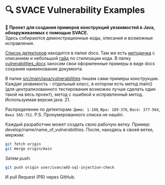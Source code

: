 # 🔍 SVACE Vulnerability Examples

📢 **Проект для создания примеров конструкций уязвимостей в Java, обнаруживаемых с помощью SVACE.**  
Здесь собираются демонстрационные коды, описания и возможные исправления.

[Список детекторов](vulnerabilities_list.pdf) находится в папке docs. Там же есть [методичка](USER_JAVA%20%28fin%29%20Guide.pdf) с описанием
и небольшой [гайд](style_guide.md) по стилизации кода. В папку [vulnerabilities_docs](vulnerabilities_docs)
заносим свои оформленные примеры в виде docs сохраняя наименование документа.

В папке [src/main/java/vulnerabilities](../src/main/java/vulnerabilities) пишем
сами примеры конструкции. Каждая уязвимость - отдельный класс, в котором есть
метод main() (для централизованного тестирования возможно лучше сделать
один такой на весь проект), метод с ошибкой и исправленный метод. Используемая
версия java: 21. 

Распределение по детекторам:
`Дима: 1-188`,
`Юра: 189-376`,
`Вася: 377-564`,
`Вика 565-752`.
P.S. Пронумерованного списка не нашёл.

Каждый разработчик может создать свою рабочую ветку. Пример: develop/name/name_of_vulnerabilities.
После, находясь в своей ветке, мержим: 
```bash
git fetch origin
git merge origin/main
```
Затем push:
```bash
git push origin user/ivan/add-sql-injection-check
```
И pull Request (PR) через GitHub.